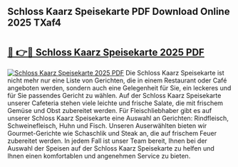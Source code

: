 ## Schloss Kaarz Speisekarte PDF Download Online 2025 TXaf4

# <h2><a href="http://gc8z95f.nevu.top/?p=Schloss+Kaarz+Speisekarte">🔗 👉🔴 Schloss Kaarz Speisekarte 2025 PDF</a></h2>

[![Schloss Kaarz Speisekarte 2025 PDF](https://i.imgur.com/dBaPXMq.png)](http://gc8z95f.nevu.top/?p=Schloss+Kaarz+Speisekarte)
Die Schloss Kaarz Speisekarte ist nicht mehr nur eine Liste von Gerichten, die in einem Restaurant oder Café angeboten werden, sondern auch eine Gelegenheit für Sie, ein leckeres und für Sie passendes Gericht zu wählen. Auf der Schloss Kaarz Speisekarte unserer Cafeteria stehen viele leichte und frische Salate, die mit frischem Gemüse und Obst zubereitet werden. Für Fleischliebhaber gibt es auf unserer Schloss Kaarz Speisekarte eine Auswahl an Gerichten: Rindfleisch, Schweinefleisch, Huhn und Fisch. Unseren Auserwählten bieten wir Gourmet-Gerichte wie Schaschlik und Steak an, die auf frischem Feuer zubereitet werden. In jedem Fall ist unser Team bereit, Ihnen bei der Auswahl der Speisen auf der Schloss Kaarz Speisekarte zu helfen und Ihnen einen komfortablen und angenehmen Service zu bieten.

